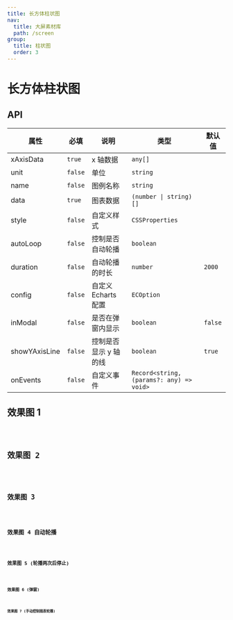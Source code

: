 ```yaml
---
title: 长方体柱状图
nav:
  title: 大屏素材库
  path: /screen
group:
  title: 柱状图
  order: 3
---
```


# 长方体柱状图

## API

| 属性          | 必填    | 说明                  | 类型                                     | 默认值  |
| ------------- | ------- | --------------------- | ---------------------------------------- | ------- |
| xAxisData     | `true`  | x 轴数据              | `any[]`                                  |         |
| unit          | `false` | 单位                  | `string`                                 |         |
| name          | `false` | 图例名称              | `string`                                 |         |
| data          | `true`  | 图表数据              | `(number \| string)[]`                   |         |
| style         | `false` | 自定义样式            | `CSSProperties`                          |         |
| autoLoop      | `false` | 控制是否自动轮播      | `boolean`                                |         |
| duration      | `false` | 自动轮播的时长        | `number`                                 | `2000`  |
| config        | `false` | 自定义 Echarts 配置   | `ECOption`                               |         |
| inModal       | `false` | 是否在弹窗内显示      | `boolean`                                | `false` |
| showYAxisLine | `false` | 控制是否显示 y 轴的线 | `boolean`                                | `true`  |
| onEvents      | `false` | 自定义事件            | `Record<string, (params?: any) => void>` |         |

## 效果图 1

<code src="../../../example/CuboidBarDemo/demo1.tsx" background="#040727">

## 效果图 2

<code src="../../../example/CuboidBarDemo/demo2.tsx" background="#040727">

## 效果图 3

<code src="../../../example/CuboidBarDemo/demo3.tsx" background="#040727">

## 效果图 4 自动轮播

<code src="../../../example/CuboidBarDemo/demo4.tsx" background="#040727">

## 效果图 5 (轮播两次后停止)

<code src="../../../example/CuboidBarDemo/demo5.tsx" background="#040727">

## 效果图 6 (弹窗)

<code src="../../../example/CuboidBarDemo/demo6.tsx" background="#040727">

## 效果图 7 (手动控制图表轮播)

<code src="../../../example/CuboidBarDemo/demo7.tsx" background="#040727">
